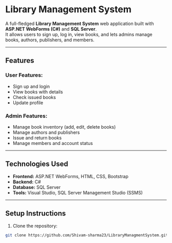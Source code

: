 # Library Management System

A full-fledged **Library Management System** web application built with **ASP.NET WebForms (C#)** and **SQL Server**.  
It allows users to sign up, log in, view books, and lets admins manage books, authors, publishers, and members.

---

## Features

### User Features:
- Sign up and login
- View books with details
- Check issued books
- Update profile

### Admin Features:
- Manage book inventory (add, edit, delete books)
- Manage authors and publishers
- Issue and return books
- Manage members and account status

---

## Technologies Used
- **Frontend:** ASP.NET WebForms, HTML, CSS, Bootstrap
- **Backend:** C#
- **Database:** SQL Server
- **Tools:** Visual Studio, SQL Server Management Studio (SSMS)

---

## Setup Instructions
1. Clone the repository:
```bash
git clone https://github.com/Shivam-sharma23/LibraryManagmentSystem.git
